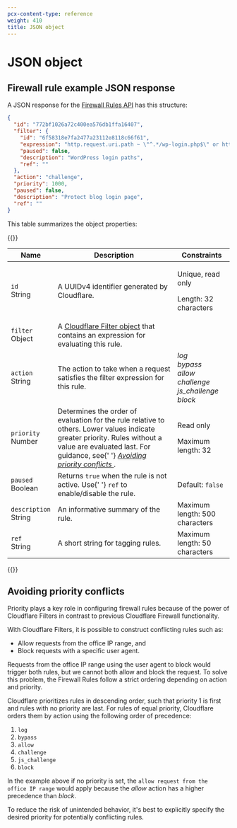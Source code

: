```yaml
---
pcx-content-type: reference
weight: 410
title: JSON object
---
```


# JSON object

## Firewall rule example JSON response

A JSON response for the [Firewall Rules API](https://api.cloudflare.com/#firewall-rules-properties) has this structure:

```json
{
  "id": "772bf1026a72c400ea576db1ffa16407",
  "filter": {
    "id": "6f58318e7fa2477a23112e8118c66f61",
    "expression": "http.request.uri.path ~ \"^.*/wp-login.php$\" or http.request.uri.path ~ \"^.*/xmlrpc.php$\"",
    "paused": false,
    "description": "WordPress login paths",
    "ref": ""
  },
  "action": "challenge",
  "priority": 1000,
  "paused": false,
  "description": "Protect blog login page",
  "ref": ""
}
```

This table summarizes the object properties:

{{<table-wrap style="width:100%">}}
  <table style="width: 100%;">
    <thead>
      <tr>
        <th>Name</th>
        <th>Description</th>
        <th>Constraints</th>
      </tr>
    </thead>
    <tbody>
      <tr>
        <td>
          <code>id</code>
          <br />
          <Type>String</Type>
        </td>
        <td>A UUIDv4 identifier generated by Cloudflare.</td>
        <td>
          <p>Unique, read only</p>
          <p>Length: 32 characters</p>
        </td>
      </tr>
      <tr>
        <td>
          <code>filter</code>
          <br />
          <Type>Object</Type>
        </td>
        <td>
          A <a href="/api/cf-filters/json-object">Cloudflare Filter object</a> that contains an
          expression for evaluating this rule.
        </td>
        <td></td>
      </tr>
      <tr>
        <td>
          <code>action</code>
          <br />
          <Type>String</Type>
        </td>
        <td>The action to take when a request satisfies the filter expression for this rule.</td>
        <td>
          <em>
            log
            <br />
            bypass
            <br />
            allow
            <br />
            challenge
            <br />
            js_challenge
            <br />
            block
            <br />
          </em>
        </td>
      </tr>
      <tr>
        <td>
          <code>priority</code>
          <br />
          <Type>Number</Type>
        </td>
        <td>
          Determines the order of evaluation for the rule relative to others. Lower values indicate
          greater priority. Rules without a value are evaluated last. For guidance, see{' '}
          <a href="#avoiding-priority-conflicts">
            <em>Avoiding priority conflicts</em>
          </a>
          .
        </td>
        <td>
          <p>Read only</p>
          <p>Maximum length: 32</p>
        </td>
      </tr>
      <tr>
        <td>
          <code>paused</code>
          <br />
          <Type>Boolean</Type>
        </td>
        <td>
          Returns <code class="InlineCode">true</code> when the rule is not active. Use{' '}
          <code>ref</code> to enable/disable the rule.
        </td>
        <td>
          Default: <code class="InlineCode">false</code>
        </td>
      </tr>
      <tr>
        <td>
          <code>description</code>
          <br />
          <Type>String</Type>
        </td>
        <td>An informative summary of the rule.</td>
        <td>Maximum length: 500 characters</td>
      </tr>
      <tr>
        <td>
          <code>ref</code>
          <br />
          <Type>String</Type>
        </td>
        <td>A short string for tagging rules.</td>
        <td>Maximum length: 50 characters</td>
      </tr>
    </tbody>
  </table>
{{</table-wrap>}}

## Avoiding priority conflicts

Priority plays a key role in configuring firewall rules because of the power of Cloudflare Filters in contrast to previous Cloudflare Firewall functionality.

With Cloudflare Filters, it is possible to construct conflicting rules such as:

- Allow requests from the office IP range, and
- Block requests with a specific user agent.

Requests from the office IP range using the user agent to block would trigger both rules, but we cannot both allow and block the request. To solve this problem, the Firewall Rules follow a strict ordering depending on action and priority.

Cloudflare prioritizes rules in descending order, such that priority 1 is first and rules with no priority are last. For rules of equal priority, Cloudflare orders them by action using the following order of precedence:

1.  `log`
2.  `bypass`
3.  `allow`
4.  `challenge`
5.  `js_challenge`
6.  `block`

In the example above if no priority is set, the `allow request from the office IP range` would apply because the _allow_ action has a higher precedence than _block_.

To reduce the risk of unintended behavior, it's best to explicitly specify the desired priority for potentially conflicting rules.

